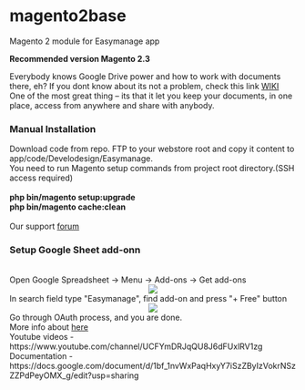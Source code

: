 # magento2base

Magento 2 module for Easymanage app

<strong>Recommended version Magento 2.3</strong>

Everybody knows Google Drive power and how to work with documents there, eh?
If you dont know about its not a problem, check this link <a href="https://en.wikipedia.org/wiki/Google_Drive" target="_blank">WIKI</a>
One of the most great thing – its that it let you keep your documents,
in one place, access from anywhere and share with anybody.

<h3>Manual Installation</h3>
Download code from repo. FTP to your webstore root and copy it content to app/code/Develodesign/Easymanage.<br>
You need to run Magento setup commands from project root directory.(SSH access required)
<br>
<br>
<strong>php bin/magento setup:upgrade</strong>
<br>
<strong>php bin/magento cache:clean</strong>
<br>
<br>
Our support <a href="https://easymanage.biz/index.php/forum/" target="_blank">forum</a>

<h3>Setup Google Sheet add-onn</h3>
<br>
Open Google Spreadsheet -> Menu -> Add-ons -> Get add-ons
<div style="text-align:center">
<img src="https://easymanage.biz/wp-content/uploads/2019/04/get-addon.png" />
</div>
In search field type "Easymanage", find add-on and press "+ Free" button
<div style="text-align:center">
<img src="https://easymanage.biz/wp-content/uploads/2019/04/get-addon-2.png" />
</div>
Go through OAuth process, and you are done.
<br>
More info about <a href="https://easymanage.biz/index.php/magento-2/" target="_blank">here</a>
<br>
Youtube videos - https://www.youtube.com/channel/UCFYmDRJqQU8J6dFUxlRV1zg
Documentation - https://docs.google.com/document/d/1bf_1nvWxPaqHxyY7iSzZByIzVokrNSzZZPdPeyOMX_g/edit?usp=sharing
